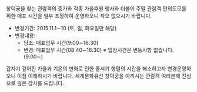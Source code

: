 창덕궁을 찾는 관람객의 증가와 각종 가을후원 행사와 더불어 주말 관람객 편의도모를 위한 매표 시간을 일부 조정하여 운영하오니 착오 없으시기 바랍니다.
- 변경기간: 2015.11.1∼10 (토, 일, 화요일만 해당)
- 변경내용:
  - 당초: 매표업무 시간(9:00∼16:30)
  - 변경: 매표업무 시간(08:40∼16:30)
※ 입장시간은 변동사항 없습니다. (9:00∼)

갑자기 깊어진 가을과 기온의 변화로 인한 줄서기 행렬의 시간을 해소하고자 변경운영하오니 이점 이해하시기 바랍니다. 세계문화유산 창덕궁을 아끼시는 관람객 여러분께 진심으로 깊은 감사를 드립니다.